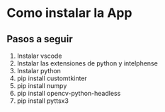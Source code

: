 <h1>Como instalar la App</h1>

<h2>Pasos a seguir</h2>

1) Instalar vscode
2) Instalar las extensiones de python y intelphense
3) Instalar python
4) pip install customtkinter
5) pip install numpy
6) pip install opencv-python-headless
6) pip install pyttsx3
